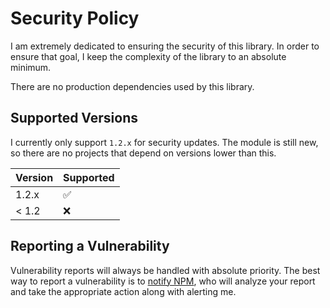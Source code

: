 # Security Policy

I am extremely dedicated to ensuring the security of this library. In order to
ensure that goal, I keep the complexity of the library to an absolute minimum.

There are no production dependencies used by this library.

## Supported Versions

I currently only support `1.2.x` for security updates. The module is still new,
so there are no projects that depend on versions lower than this.

| Version | Supported          |
| ------- | ------------------ |
| 1.2.x   | :white_check_mark: |
| < 1.2   | :x:                |

## Reporting a Vulnerability

Vulnerability reports will always be handled with absolute priority. The best
way to report a vulnerability is to
[notify NPM](https://www.npmjs.com/advisories/report?package=unraw), who
will analyze your report and take the appropriate action along with alerting me.

